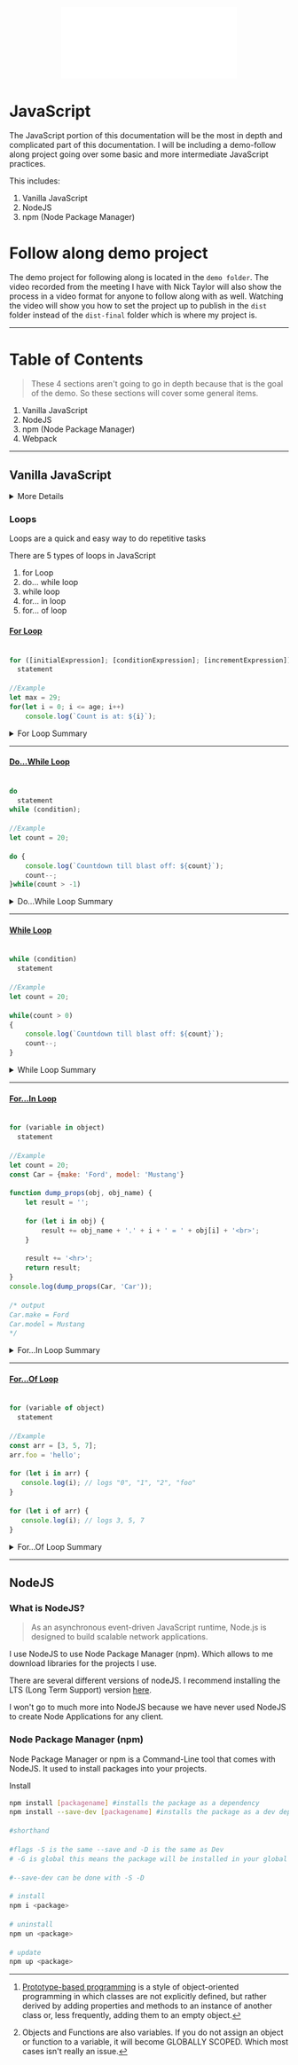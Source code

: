 <p align="center"><img src="../assets/ddinc-logo-white.svg" style="width: 33vw"></p>

# JavaScript

The JavaScript portion of this documentation will be the most in depth and complicated part of this documentation. I will be including a demo-follow along project going over some basic and more intermediate JavaScript practices. 

This includes: 

1. Vanilla JavaScript
2. NodeJS
3. npm (Node Package Manager)

# Follow along demo project

The demo project for following along is located in the `demo folder`. The video recorded from the meeting I have with Nick Taylor will also show the process in a video format for anyone to follow along with as well. Watching the video will show you how to set the project up to publish in the `dist` folder instead of the `dist-final` folder which is where my project is. 

---
# Table of Contents
>  These 4 sections aren't going to go in depth because that is the goal of the demo. So these sections will cover some general items.
1. Vanilla JavaScript
2. NodeJS
3. npm (Node Package Manager)
4. Webpack

---

## Vanilla JavaScript

<details>
<summary>More Details</summary>
This section will cover some basic ideas behind vanilla JavaScript and general variable typings.
	
What is JavaScript?
>JavaScript (JS) is a lightweight, interpreted, or just-in-time compiled programming language with first-class functions. While it is most well-known as the scripting language for Web pages, many non-browser environments also use it, such as Node.js, Apache CouchDB and Adobe Acrobat. JavaScript is a prototype-based[^1], multi-paradigm, single-threaded, dynamic language, supporting object-oriented, imperative, and declarative (e.g. functional programming) styles. Read more about JavaScript.
	
### Javascript Basics
	
We are going to over JavaScript basics. This will include variables, functions, and loops.
	
Good beginner resources.
1. [Clean Code JavaScript (GitHub Repo)](https://github.com/ryanmcdermott/clean-code-javascript)
> GitHub repo that goes over how to write clean and good code for other programmers to look at. Really good resource, especially for beginners before habits are formed. (Take it from me personally, I still go back on old habits sometimes.)
2. [You Don't Know JS (GitHub Repo)](https://github.com/getify/You-Dont-Know-JS)
> GitHub repo that contains a free book written by a Kyle Simpson, goes over the basics of JS entirely. He has other books that are written as well as a list of books hes still currently writing. His books are all free, with an option to pay if you feel like it.
	
### Basics
	
These are the basis of JavaScript and programming in general.
	
#### Var vs. Let vs. Const
	
We are going to go over the three ways to declare a variable in JavaScript.
var, let, and const.
	
But first you need to understand scope, so read the definitions on each type of scoping below.[^2]
	
<details>
<summary>Scope Definitions</summary>
<dl>
	
<dt>SCOPE</dt>
<dd>Scope essentially means where these variables are available for use. SCOPE can be defined as GLOBAL, LOCAL, and BLOCK (ES6 and up).</dd>
	
<dt>GLOBAL SCOPE</dt>
<dd>Any variable- var, let, const declared outside a block or function has global access from any script that is accessing it.</dd>
	
<dt>LOCAL SCOPE</dt>
<dd>Any variable declared inside of a function or block. But since those variables are only in the function, it means you can use that same variable name inside a different function without conflicts.</dd>
	
<dt>BLOCK SCOPE</dt>
<dd>let and const are the only variable declarations that can be in a block scope, giving the same access as if it was defined in a function as a LOCAL SCOPE.
	
This is use full for minor tasks where variables are being used for the same thing such as searching a list or the current iteration of loop where the common variable name for iteration is `i`.
</dd>
</dl>
	
</details>
	
#### Let
	
let is now preferred declaration for variables because it is more useful and you can declare variables without worry of overwriting an existing one.

> If you open the variable-declarations.js file you can use quokka to see the real-time output of these examples.

```JavaScript
//VAR DECLARATION
	
var greeter = 'hey hi';
var times = 4;
	
if (times > 3)
	var greeter = 'say Hello instead';
	
console.log(greeter); // say Hello instead
	
//LET Declaration
let greeting = 'say Hi';
if (true)
{
	let greeting = 'say Hello instead';
}
console.log(greeting);// say Hi
```

As you can see, with var the entire variable was re-declared, in an acutal program that could create serious issues that could take a while and many hours of debugging to figure depending how big the program is.
	
But with the `let` example you see that the re-declare isn't logged because it is scoped inside the `if` block, and if there wasn't an if block there, it would create a syntax error because `let` variables cannot be re-declared.
	
#### Const
A constant variable or `const` is a variable that holds a constant value, giving it the name. A `const` cannot be updated or re-declared. This makes `const` useful for variables that will never change their data type.
	
Most often I use `const` for arrays and objects, because its always going to stay and array or object, but the data inside will change.
	
`const` follows the same exact SCOPE rules as `let` so there is not really an example for me to show. But below I will write a quick snippet if you were to try and re-declaring it or update it.
	
``` JavaScript
const name = 'Brent';
name = 'Brett'; // error: cannot update constants.
	
const name = 'Edgar'; //error: cannot re-declare constants.
```

### Data Types
JavaScript has 9 data types, below I will list them all

```JavaScript
let age = 28 						   // Number
let integer = 3.14; 				   // Float
let name = 'brent' 					   // String
let truth = true; 					   // Boolean
let isNull = null; 					   // Null
let empty; 							   // Undefined
let fn = function(){return 'hello'};   // Function
let Person = {name: 'brent', age: 28}; // Object
let ages = [19,20,34,29,30] 		   // Array
```

### Conditionals
Conditionals are blocks of code that are executed based on a condition. Most common conditionals are `if/else` `switch` and `ternary`. I will briefly go over each one and how Null/Undefined are tested.

``` JavaScript
//If/else

if(condition)
{
	//execute code
}
else
{
	//execute code
}


//If/Else If/Else
if(condition1)
{
	//execute code
}
else if(condition2)
{
	//execute code
}
else
{
	//exectute code
}

//Switch Statement
switch(condition)
{
	case condition_1:
		//execute code
		break;
	case condition_2:
		//execute code
		break;

	default
		//execute code
		break;
}

//Ternary Statement
condition == true ? doThisIfTrue : doThisIfFalse; 
	
```

<details>
<summary>If/Else Statements</summary>
If/Else Statements
	
`If/Else` statement is the most used conditional it allows you to evaluate something and run a separate blocks of code based on whether something is `true` or `false`
	
`if/else if/else` is somewhat the same, it just allows you to evaluate more than two conditions, but personally if I need to evaluate more than two items I prefer to use a switch statement for readability.
</details>

<details>
<summary>Switch Statements</summary>
`Switch` statement is a block of code which you pass a condition to evaluate and you then have a `case` which is general a data type. For example Months in a calendar year, you would Jan-Dec as each case.
	
And when the condition matches one of the cases the block of code is ran inside that case.
	
If none of those conditions are met you can set a default clause which will run code, this would normally be some kind of log or something to indicate an error.
</details>

<details>
<summary>Ternary Operator</summary>
`Ternary` Operator takes 3 operands: a condition followed by a `?` then code to execute if the condition is true followed by `:` and then code to execute if the condition is false. 

Ternary is often used to replace short if statements that only execute one statement on each condition.
</details>

</details>

### Loops
Loops are a quick and easy way to do repetitive tasks

There are 5 types of loops in JavaScript
1. for Loop
2. do... while loop
3. while loop
4. for... in loop
5. for... of loop

#### [For Loop](https://developer.mozilla.org/en-US/docs/Web/JavaScript/Guide/Loops_and_iteration#for_statement)

``` JavaScript

for ([initialExpression]; [conditionExpression]; [incrementExpression])
  statement

//Example
let max = 29;
for(let i = 0; i <= age; i++)
	console.log(`Count is at: ${i}`);
```

<details>
	<summary>For Loop Summary</summary>
When a `for` loop executes, the following occurs:

1. The initializing expression `initialExpression`, if any, is executed. This expression usually initializes one or more loop counters, but the syntax allows an expression of any degree of complexity. This expression can also declare variables.

2. The `conditionExpression` expression is evaluated. If the value of `conditionExpression` is `true`, the loop statements execute. Otherwise, the `for` loop terminates. (If the conditionExpression expression is omitted entirely, the condition is assumed to be `true`. Be careful with this though, because you will create an infinite loop which will crash the application.)

3. The statement executes. To execute multiple statements, use a block statement `({ ... })` to group those statements.

4. If present, the update expression incrementExpression is executed.
   
5. Control returns to Step 2.
</details>

---

#### [Do...While Loop](https://developer.mozilla.org/en-US/docs/Web/JavaScript/Guide/Loops_and_iteration#do...while_statement)

``` JavaScript

do
  statement
while (condition);

//Example
let count = 20;

do {
	console.log(`Countdown till blast off: ${count}`);
	count--;
}while(count > -1)
```

<details>
<summary> Do...While Loop Summary</summary>

`statement` is always executed once before the condition is checked. (To execute multiple statements, use a block statement `({ ... })` to group those statements.)

If `condition` is `true`, the `statement` executes again. At the end of every execution, the `condition` is checked. When the `condition` is false, execution stops, and control passes to the statement following `do...while`.
</details>

---

#### [While Loop](https://developer.mozilla.org/en-US/docs/Web/JavaScript/Guide/Loops_and_iteration#while_statement)

``` JavaScript

while (condition)
  statement

//Example
let count = 20;

while(count > 0)
{
	console.log(`Countdown till blast off: ${count}`);
	count--;
}
```

<details>
<summary>While Loop Summary</summary>

If the `condition` becomes `false`, `statement` within the loop stops executing and control passes to the `statement` following the loop.

The condition test occurs before `statement` in the loop is executed. If the condition returns true, `statement` is executed and the condition is tested again. If the `condition` returns `false`, execution stops, and control is passed to the `statement` following `while`.

To execute multiple `statements`, use a block statement `({ ... })` to group those `statements`.
</details>

---

#### [For...In Loop](https://developer.mozilla.org/en-US/docs/Web/JavaScript/Guide/Loops_and_iteration#for...in_statement)

``` JavaScript

for (variable in object)
  statement

//Example
let count = 20;
const Car = {make: 'Ford', model: 'Mustang'}

function dump_props(obj, obj_name) {
	let result = '';

	for (let i in obj) {
		result += obj_name + '.' + i + ' = ' + obj[i] + '<br>';
	}

  	result += '<hr>';
  	return result;
}
console.log(dump_props(Car, 'Car'));

/* output
Car.make = Ford
Car.model = Mustang
*/
```
<details>
<summary>For...In Loop Summary</summary>

The `for...in` statement iterates a specified variable over all the enumerable properties of an object. For each distinct property, JavaScript executes the specified statements. A `for...in` statement looks as follows:
</details>

---

#### [For...Of Loop](https://developer.mozilla.org/en-US/docs/Web/JavaScript/Guide/Loops_and_iteration#for...in_statement)

``` JavaScript

for (variable of object)
  statement

//Example
const arr = [3, 5, 7];
arr.foo = 'hello';

for (let i in arr) {
   console.log(i); // logs "0", "1", "2", "foo"
}

for (let i of arr) {
   console.log(i); // logs 3, 5, 7
}
```
<details>
<summary>For...Of Loop Summary</summary>

The `for...of` statement creates a loop Iterating over iterable objects (including `Array`, `Map`, `Set`, `arguments` object and so on), invoking a custom iteration hook with statements to be executed for the value of each distinct property.
</details>

----

[^1]: [Prototype-based programming](https://developer.mozilla.org/en-US/docs/Glossary/Prototype-based_programming) is a style of object-oriented programming in which classes are not explicitly defined, but rather derived by adding properties and methods to an instance of another class or, less frequently, adding them to an empty object.
[^2]: Objects and Functions are also variables. If you do not assign an object or function to a variable, it will become GLOBALLY SCOPED. Which most cases isn't really an issue.

## NodeJS

### What is NodeJS?
>As an asynchronous event-driven JavaScript runtime, Node.js is designed to build scalable network applications.

I use NodeJS to use Node Package Manager (npm). Which allows to me download libraries for the projects I use.

There are several different versions of nodeJS. I recommend installing the LTS (Long Term Support) version [here](https://nodejs.org/en/download/). 

I won't go to much more into NodeJS because we have never used NodeJS to create Node Applications for any client.

### Node Package Manager (npm)
Node Package Manager or npm is a Command-Line tool that comes with NodeJS. It used to install packages into your projects. 

Install
```bash session
npm install [packagename] #installs the package as a dependency
npm install --save-dev [packagename] #installs the package as a dev dependency

#shorthand

#flags -S is the same --save and -D is the same as Dev
# -G is global this means the package will be installed in your global folder where nodeJS is installed compared to the project folder.

#--save-dev can be done with -S -D

# install
npm i <package>

# uninstall
npm un <package>

# update
npm up <package>
```
